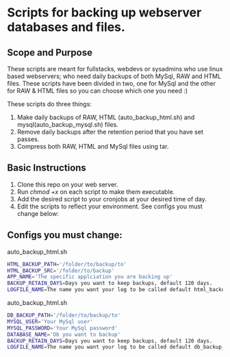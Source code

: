 # Scripts for backing up webserver databases and files.
## Scope and Purpose
These scripts are meant for fullstacks, webdevs or sysadmins who use linux based webservers; who need daily backups of both MySql, RAW and HTML files. These scripts have been divided in two, one for MySql and the other for RAW & HTML files so you can choose which one you need :)

These scripts do three things:
1. Make daily backups of RAW, HTML (auto_backup_html.sh) and mysql(auto_backup_mysql.sh) files.
2. Remove daily backups after the retention period that you have set passes.
3. Compress both RAW, HTML and MySql files using tar.

## Basic Instructions
1. Clone this repo on your web server.
2. Run *chmod +x* on each script to make them executable.
3. Add the desired script to your cronjobs at your desired time of day.
4. Edit the scripts to reflect your environment. See configs you must change below:

## Configs you must change:
auto_backup_html.sh
```bash
HTML_BACKUP_PATH='/folder/to/backup/to'
HTML_BACKUP_SRC='/folder/to/backup'
APP_NAME='The specific applciation you are backing up'
BACKUP_RETAIN_DAYS=Days you want to keep backups, default 120 days.
LOGFILE_NAME=The name you want your log to be called default html_backup_log
```

auto_backup_html.sh
```bash
DB_BACKUP_PATH='/folder/to/backup/to'
MYSQL_USER='Your MySql user'
MYSQL_PASSWORD='Your MySql password'
DATABASE_NAME='Db you want to backup'
BACKUP_RETAIN_DAYS=Days you want to keep backups, default 120 days.
LOGFILE_NAME=The name you want your log to be called default db_backup_log
```
